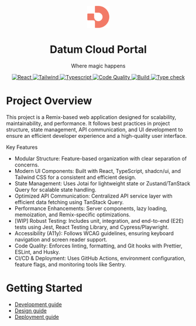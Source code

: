 <p align="center">
  <img width="60px" src="infra/assets/logo.png">
  
  <h1 align="center">Datum Cloud Portal</h1>
  
  <p align="center">
    Where magic happens
  </p>
</p>

<p align="center">
    <a href="#">
        <img alt="React" src="https://img.shields.io/badge/react-%2320232a.svg?style=for-the-badge&logo=react&logoColor=%2361DAFB" />
    </a>
    <a href="#">
        <img alt="Tailwind" src="https://img.shields.io/badge/tailwindcss-%2338B2AC.svg?style=for-the-badge&logo=tailwind-css&logoColor=white" />
    </a>
    <a href="#">
        <img alt="Typescript" src="https://img.shields.io/badge/typescript-%23007ACC.svg?style=for-the-badge&logo=typescript&logoColor=white" />
    </a>
    <a href="#">
        <img alt="Code Quality" src="https://github.com/datum-cloud/cloud-portal/actions/workflows/code-quality.yml/badge.svg" />
    </a>
    <a href="#">
        <img alt="Build" src="https://github.com/datum-cloud/cloud-portal/actions/workflows/publish.yaml/badge.svg" />
    </a>
    <a href="#">
        <img alt="Type check" src="https://github.com/datum-cloud/cloud-portal/actions/workflows/typecheck.yml/badge.svg" />
    </a>
</p>

# Project Overview

This project is a Remix-based web application designed for scalability, maintainability, and performance. It follows best practices in project structure, state management, API communication, and UI development to ensure an efficient developer experience and a high-quality user interface.

Key Features

- Modular Structure: Feature-based organization with clear separation of concerns.
- Modern UI Components: Built with React, TypeScript, shadcn/ui, and Tailwind CSS for a consistent and efficient design.
- State Management: Uses Jotai for lightweight state or Zustand/TanStack Query for scalable state handling.
- Optimized API Communication: Centralized API service layer with efficient data fetching using TanStack Query.
- Performance Enhancements: Server components, lazy loading, memoization, and Remix-specific optimizations.
- [WIP] Robust Testing: Includes unit, integration, and end-to-end (E2E) tests using Jest, React Testing Library, and Cypress/Playwright.
- Accessibility (A11y): Follows WCAG guidelines, ensuring keyboard navigation and screen reader support.
- Code Quality: Enforces linting, formatting, and Git hooks with Prettier, ESLint, and Husky.
- CI/CD & Deployment: Uses GitHub Actions, environment configuration, feature flags, and monitoring tools like Sentry.

# Getting Started

- [Development guide](infra/docs/development.md)
- [Design guide](infra/docs/design.md)
- [Deployment guide](infra/docs//deployment.md)
